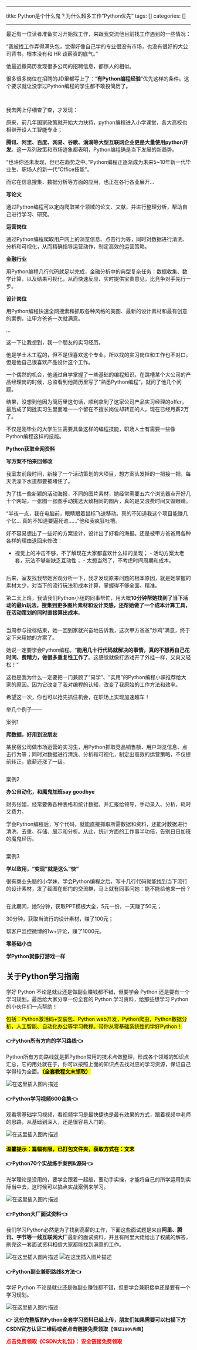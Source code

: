 
--- 
title:  Python是个什么鬼？为什么超多工作“Python优先” 
tags: []
categories: [] 

---
最近有一位读者准备实习开始找工作，来跟我交流他目前找工作遇到的一些情况：

“我被找工作弄得满头包，觉得好像自己学的专业很没有市场，也没有很好的大公司背书，根本没有和 HR 谈薪资的底气。”

他最近撒简历发现很多公司的招聘信息，都惊人的相似。

很多很多岗位在招聘的JD里都写上了：“**有Python编程经验**”优先这样的条件。这个要求就让没学过Python编程的学生都不敢投简历了。

<img src="https://img-blog.csdnimg.cn/img_convert/2341ea6136c0020e44195b238777c5f8.jpeg" alt="">

<img src="https://img-blog.csdnimg.cn/img_convert/51d7dd6d7cff633ff90d258fe2616c51.jpeg" alt="">

<img src="https://img-blog.csdnimg.cn/img_convert/89e29a935a163c50ca9a50c3dc6878a7.jpeg" alt="">

我去网上仔细查了查，才发现：

原来，前几年国家政策就开始大力扶持，python编程进入小学课堂，各大高校也相继开设人工智能专业；

**腾讯、阿里、百度、网易、谷歌、滴滴等大型互联网企业更是大量使用python开发**。这一系列政策和市场迹象都表明，Python编程确是当下发展的新趋势。

“也许你还未发现，但已在趋势之中。”Python编程正逐渐成为未来5~10年新一代毕业生、职场人的新一代“Office技能”。

而它在信息搜集、数据分析等方面的应用，也正在各行各业展开…

**写论文**

通过Python编程可以定向爬取某个领域的论文、文献，并进行整理分析，帮助自己进行学习、研究。

**运营岗位**

通过Python编程爬取用户网上的浏览信息、点击行为等，同时对数据进行清洗、分析和可视化，从而精确指导运营动作，制定高效的运营策略。

**金融行业**

用Python编程几行代码就足以完成，金融分析中的典型复杂任务：数据收集、数学计算，以及结果可视化，从而快速反应、实时提供宝贵意见，比竞争对手先行一步。

**设计岗位**

用Python编程快速全网搜索和抓取各种风格的美图、最新的设计素材和最有创意的案例，让甲方爸爸一次就满意。

…

这一下让我想到，我一个朋友的实习经历。

他是学土木工程的，但不是很喜欢这个专业。所以找的实习岗位和工作也不对口。但是他自己很喜欢产品设计这个工作。

一个偶然的机会，他通过自学掌握了一些基础的编程知识，在跳槽某个大公司的产品经理岗的时候，总监看到他简历里写了“熟悉Python编程”，就问了他几个问题。

结果，没想到他因为简历里这句话，顺利拿到了这家公司产品实习经理的offer，最后成了同批实习生里面唯一一个留在不擅长岗位却转正的人，现在已经月薪2万了。

不仅是刚毕业的大学生生需要具备这样的编程技能，职场人士有需要一些像Python编程这样的技能。

**Python获取全网资料**

**写方案不怕来回修改**

我室友前段时间，新接了一个活动策划的大项目，想方案头发掉的一把接一把，每天洗澡下水道都要被堵住了。

为了找一些新颖的活动海报，不同的图片素材，她经常需要五六个浏览器点开好几十个网站，一张图一张图手动挑选大致相同的图片，真的是又浪费时间又毁眼睛。

“半夜一点，我在电脑前，眼睛跟着鼠标飞速移动。真的不知道我这个项目能赚几个亿… 真的不知道要逼死谁……”他和我疯狂吐槽。

好不容易想出了一些好的方案设计，设计出了好看的海报。还是被甲方爸爸用各种各样的理由退回来修改：
-  视觉上的冲击不够，不了解现在大家都喜欢什么样的呈现； -  活动方案太老套，玩法不够新缺乏互动性； -  太想当然了，不考虑时间周期和成本。 
<img src="https://img-blog.csdnimg.cn/img_convert/3c4a4c0aa03843f202552fc8c2cf735d.gif" alt="">

后来，室友找我帮她客观分析一下，我才发现原来问题的根本原因，就是她掌握的素材太少，对当下的流行玩法和成本计算，掌握得不够全面、精准。

第二天上班，我请我们Python小组的同事帮忙，用大概**10分钟帮她找到了当下活动的最In玩法，搜集到更多图片素材和设计灵感，还帮她做了一个成本计算工具，在活动策划的同时直接算出成本**。

<img src="https://img-blog.csdnimg.cn/img_convert/fb6c43e3113c8661099648925b7a0de8.gif" alt="">

当周参与投标结束，她一回到家就兴奋地告诉我，这次甲方爸爸”炒鸡”满意，终于定下来用她的方案了。

她说一定要学会Python编程。“**能用几十行代码就解决的事情，真的不想再自己花时间、费精力，做很多重复性工作了**。这感觉就像打游戏开了外挂一样，又爽又轻松！”

这也是我为什么一定要把一门兼顾了“易学”、“实用”的Python编程小课推荐给大家的原因。因为它改变了我对编程的认知，改变了我原始的工作方法和效率。

希望这一次，你也可以抢先抓住机会，在职场上实现加速超车！

举几个例子——

案例1

**爬数据，好用到没朋友**

某民宿公司做市场运营的实习生，用Python抓取竞品销售额、用户浏览信息、点击行为等；同时对数据进行清洗、分析和可视化，制定出高效的运营策略，不仅提前转正，底薪还涨了一级。

<img src="https://img-blog.csdnimg.cn/img_convert/3d274390ddc193ccf7ecdef5ed8f1621.gif" alt="">

案例2

**办公自动化，和魔鬼加班say goodbye**

财务张姐，经常要做各种表格和统计数据，并汇报给领导，手动录入、分析，耗时又费力。

学会Python编程后，写个代码，就能直接抓取所需数据和资料，还能对数据进行清洗、去重、存储、展示和分析。从此，统计方面的工作事半功倍，告别日日加班的魔鬼经历。

<img src="https://img-blog.csdnimg.cn/img_convert/7bd091cabf6c416c1b710f48cb6ba872.gif" alt="">

案例3

**学以致用，“变现”就是这么“快”**

很有商业头脑的小学妹，学会Python编程之后，写十几行代码就能找到当下流行的设计素材，发了截图在部门的交流群，马上就有同事问她：能不能给他来一份？

<img src="https://img-blog.csdnimg.cn/img_convert/a250b621cd3aea683c88a97bcfb2a446.jpeg" alt="">

在此期间，她5分钟，获取PPT模板大全，5元一份，一天赚了50元；

30分钟，获取当流行的设计素材，赚了100元；

帮客户监控微博的1w+评论，赚了1000元。

**零基础小白**

**学Python就像打游戏一样**

## 关于Python学习指南

学好 Python 不论是就业还是做副业赚钱都不错，但要学会 Python 还是要有一个学习规划。最后给大家分享一份全套的 Python 学习资料，给那些想学习 Python 的小伙伴们一点帮助！

<mark>包括：Python激活码+安装包、Python web开发，Python爬虫，Python数据分析，人工智能、自动化办公等学习教程。带你从零基础系统性的学好Python！</mark>

#### 👉Python所有方向的学习路线👈

Python所有方向路线就是把Python常用的技术点做整理，形成各个领域的知识点汇总，它的用处就在于，你可以按照上面的知识点去找对应的学习资源，保证自己学得较为全面。<mark>**（全套教程文末领取）**</mark>

<img src="https://img-blog.csdnimg.cn/3c4ee87941694f3789398db3d52a2637.png#pic_center" alt="在这里插入图片描述">

#### 👉Python学习视频600合集👈

观看零基础学习视频，看视频学习是最快捷也是最有效果的方式，跟着视频中老师的思路，从基础到深入，还是很容易入门的。

<img src="https://img-blog.csdnimg.cn/64c89bf6293d4699bf7ee8f34b9e69fd.png#pic_center" alt="在这里插入图片描述">

#### <mark>温馨提示：篇幅有限，已打包文件夹，获取方式在：文末</mark>

#### 👉Python70个实战练手案例&amp;源码👈

光学理论是没用的，要学会跟着一起敲，要动手实操，才能将自己的所学运用到实际当中去，这时候可以搞点实战案例来学习。

<img src="https://img-blog.csdnimg.cn/2017b67544f94e8898db755e2703224a.png#pic_center" alt="在这里插入图片描述">

#### 👉Python大厂面试资料👈

我们学习Python必然是为了找到高薪的工作，下面这些面试题是来自**阿里、腾讯、字节等一线互联网大厂**最新的面试资料，并且有阿里大佬给出了权威的解答，刷完这一套面试资料相信大家都能找到满意的工作。

<img src="https://img-blog.csdnimg.cn/3055c54d3224495987c589f150324d73.png#pic_center" alt="在这里插入图片描述">

<img src="https://img-blog.csdnimg.cn/b0751719fe914aec8c8d09f62f772e44.png#pic_center" alt="在这里插入图片描述">

#### 👉Python副业兼职路线&amp;方法👈

学好 Python 不论是就业还是做副业赚钱都不错，但要学会兼职接单还是要有一个学习规划。

<img src="https://img-blog.csdnimg.cn/01bcd7cbfd6d43fb85ef410766735154.png#pic_center" alt="在这里插入图片描述">

**👉** **这份完整版的Python全套学习资料已经上传，朋友们如果需要可以扫描下方CSDN官方认证二维码或者点击链接免费领取**【**`保证100%免费`**】

<font color="red">**点击免费领取《CSDN大礼包》： 安全链接免费领取**</font>
